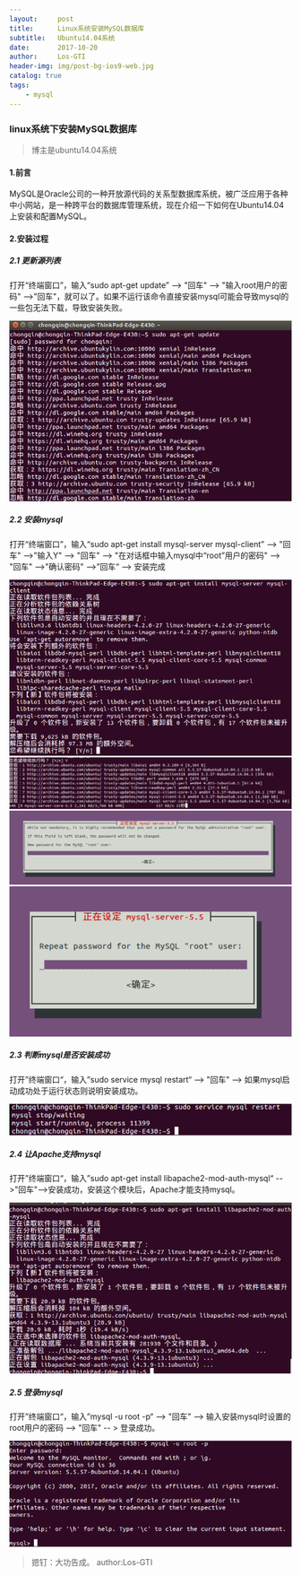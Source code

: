 ```yaml
---
layout:     post
title:      Linux系统安装MySQL数据库
subtitle:   Ubuntu14.04系统
date:       2017-10-20
author:     Los-GTI
header-img: img/post-bg-ios9-web.jpg
catalog: true
tags:
    - mysql
---
```

### linux系统下安装MySQL数据库
> 博主是ubuntu14.04系统

#### 1.前言
MySQL是Oracle公司的一种开放源代码的关系型数据库系统，被广泛应用于各种中小网站，是一种跨平台的数据库管理系统，现在介绍一下如何在Ubuntu14.04上安装和配置MySQL。

#### 2.安装过程

##### 2.1 更新源列表

打开“终端窗口”，输入“sudo apt-get update” --> "回车" --> "输入root用户的密码" -->"回车"，就可以了。如果不运行该命令直接安装mysql可能会导致mysql的一些包无法下载，导致安装失败。

![](https://raw.githubusercontent.com/Los-GTI/Los-GTI.github.io/master/img/installMysql1.png)

##### 2.2 安装mysql

打开“终端窗口”，输入“sudo apt-get install mysql-server mysql-client” --> "回车" -->"输入Y" --> "回车" --> "在对话框中输入mysql中“root”用户的密码" --> "回车" -->"确认密码" -->”回车“ --> 安装完成

![](https://raw.githubusercontent.com/Los-GTI/Los-GTI.github.io/master/img/installMysql2.png) 
![](https://raw.githubusercontent.com/Los-GTI/Los-GTI.github.io/master/img/installMysql3.png) 
![](https://raw.githubusercontent.com/Los-GTI/Los-GTI.github.io/master/img/installMysql4.png) 
![](https://raw.githubusercontent.com/Los-GTI/Los-GTI.github.io/master/img/installMysql5.png) 

##### 2.3 判断mysql是否安装成功

打开”终端窗口“，输入”sudo service mysql restart“ --> "回车" --> 如果mysql启动成功处于运行状态则说明安装成功。

![](https://raw.githubusercontent.com/Los-GTI/Los-GTI.github.io/master/img/installMysql6.png) 

##### 2.4 让Apache支持mysql

打开”终端窗口“，输入”sudo apt-get install libapache2-mod-auth-mysql“ -->"回车"-->安装成功，安装这个模块后，Apache才能支持mysql。

![](https://raw.githubusercontent.com/Los-GTI/Los-GTI.github.io/master/img/installMysql7.png) 

##### 2.5 登录mysql

打开”终端窗口“，输入”mysql -u root -p“ --> "回车"  --> 输入安装mysql时设置的root用户的密码 --> "回车" -- > 登录成功。

![](https://raw.githubusercontent.com/Los-GTI/Los-GTI.github.io/master/img/installMysql8.png) 

> 摁钉：大功告成。 author:Los-GTI
